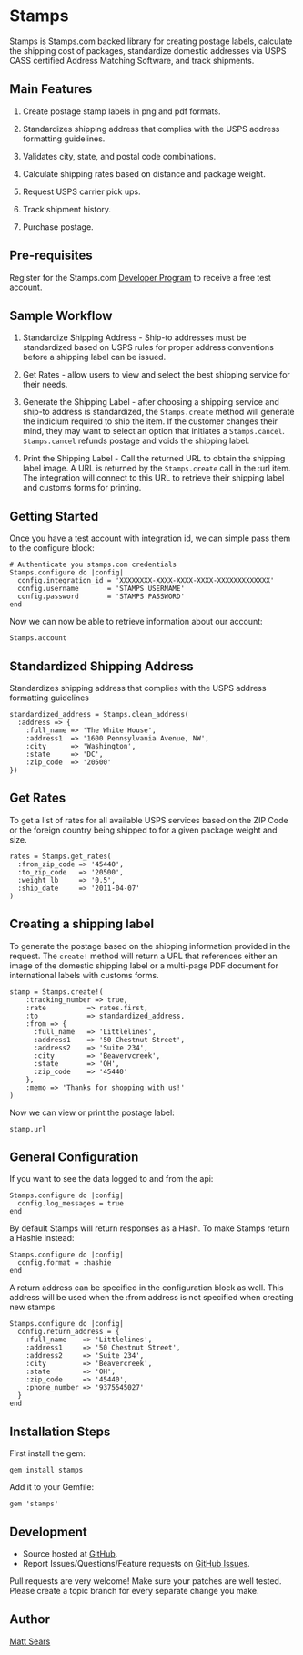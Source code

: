 Stamps
==========

Stamps is Stamps.com backed library for creating postage labels,
calculate the shipping cost of packages, standardize domestic
addresses via USPS CASS certified Address Matching Software, and track
shipments.

Main Features
----------

1. Create postage stamp labels in png and pdf formats.

2. Standardizes shipping address that complies with the USPS address
formatting guidelines.

3. Validates city, state, and postal code combinations.

4. Calculate shipping rates based on distance and package weight.

5. Request USPS carrier pick ups.

6. Track shipment history.

7. Purchase postage.

Pre-requisites
----------
Register for the Stamps.com [Developer
Program](http://developer.stamps.com/developer) to receive a free
test account.

Sample Workflow
----------

1. Standardize Shipping Address - Ship-to addresses must be
standardized based on USPS rules for proper address conventions before
a shipping label can be issued.

2. Get Rates - allow users to view and select the best shipping
service for their needs.

3. Generate the Shipping Label - after choosing a shipping
service and ship-to address is standardized, the `Stamps.create` method
will generate the indicium required to ship the item. If
the customer changes their mind, they may want to select an option
that initiates a `Stamps.cancel`. `Stamps.cancel` refunds postage and
voids the shipping label.

4. Print the Shipping Label - Call the returned URL to obtain the shipping label image.
A URL is returned by the `Stamps.create` call in the :url item. The
integration will connect to this URL to retrieve their shipping label
and customs forms for printing.

Getting Started
----------
Once you have a test account with integration id, we can simple pass
them to the configure block:

    # Authenticate you stamps.com credentials
    Stamps.configure do |config|
      config.integration_id = 'XXXXXXXX-XXXX-XXXX-XXXX-XXXXXXXXXXXXX'
      config.username       = 'STAMPS USERNAME'
      config.password       = 'STAMPS PASSWORD'
    end

Now we can now be able to retrieve information about our account:

    Stamps.account

Standardized Shipping Address
----------
Standardizes shipping address that complies with the USPS address
formatting guidelines

    standardized_address = Stamps.clean_address(
      :address => {
        :full_name => 'The White House',
        :address1  => '1600 Pennsylvania Avenue, NW',
        :city      => 'Washington',
        :state     => 'DC',
        :zip_code  => '20500'
    })

Get Rates
----------
To get a list of rates for all available USPS services based on the
ZIP Code or the foreign country being shipped to for a given package
weight and size.

    rates = Stamps.get_rates(
      :from_zip_code => '45440',
      :to_zip_code   => '20500',
      :weight_lb     => '0.5',
      :ship_date     => '2011-04-07'
    )

Creating a shipping label
----------
To generate the postage based on the shipping information provided in the request.
The `create!` method will return a URL that references either an image of the
domestic shipping label or a multi-page PDF document for international
labels with customs forms.

    stamp = Stamps.create!(
        :tracking_number => true,
        :rate          => rates.first,
        :to            => standardized_address,
        :from => {
          :full_name   => 'Littlelines',
          :address1    => '50 Chestnut Street',
          :address2    => 'Suite 234',
          :city        => 'Beavervcreek',
          :state       => 'OH',
          :zip_code    => '45440'
        },
        :memo => 'Thanks for shopping with us!'
    )

Now we can view or print the postage label:

    stamp.url

General Configuration
----------
If you want to see the data logged to and from the api:

    Stamps.configure do |config|
      config.log_messages = true
    end

By default Stamps will return responses as a Hash.  To make Stamps
return a Hashie instead:

    Stamps.configure do |config|
      config.format = :hashie
    end

A return address can be specified in the configuration block as
well. This address will be used when the :from address is not specified
when creating new stamps

    Stamps.configure do |config|
      config.return_address = {
        :full_name    => 'Littlelines',
        :address1     => '50 Chestnut Street',
        :address2     => 'Suite 234',
        :city         => 'Beavercreek',
        :state        => 'OH',
        :zip_code     => '45440',
        :phone_number => '9375545027'
      }
    end

Installation Steps
----------
First install the gem:

    gem install stamps

Add it to your Gemfile:

    gem 'stamps'

Development
-----------

* Source hosted at [GitHub](https://github.com/mattsears/stamps).
* Report Issues/Questions/Feature requests on [GitHub Issues](https://github.com/mattsears/stamps/issues).

Pull requests are very welcome! Make sure your patches are well tested. Please create a topic branch for every separate change
you make.

Author
------
[Matt Sears](https://github.com/mattsears)










